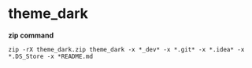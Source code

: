 # theme_dark

**zip command**
```
zip -rX theme_dark.zip theme_dark -x *_dev* -x *.git* -x *.idea* -x *.DS_Store -x *README.md
```
